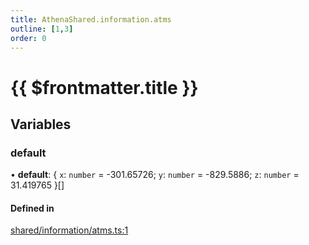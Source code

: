 ```yaml
---
title: AthenaShared.information.atms
outline: [1,3]
order: 0
---
```


# {{ $frontmatter.title }}


## Variables

### default

• **default**: { `x`: `number` = -301.65726; `y`: `number` = -829.5886; `z`: `number` = 31.419765 }[]

#### Defined in

[shared/information/atms.ts:1](https://github.com/Stuyk/altv-athena/blob/bde990b/src/core/shared/information/atms.ts#L1)
